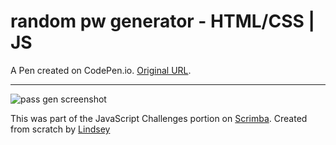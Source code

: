 # random pw generator - HTML/CSS | JS

A Pen created on CodePen.io. [Original URL](https://codepen.io/lindseythedeveloper/pen/mdLKWxj).

---

![pass gen screenshot](https://res.cloudinary.com/codelikeagirl29/image/upload/v1664830196/projects/Random-Password-Generator_wwh9ae.png)

This was part of the JavaScript Challenges portion on [Scrimba](https://scrimba.com/learn/learnjavascript/). Created from scratch by [Lindsey](http://lindseyk.dev)